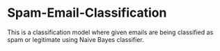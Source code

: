 # Spam-Email-Classification
This is a classification model where given emails are being classified as spam or legitimate using Naive Bayes classifier.
